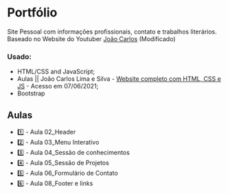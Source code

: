 # Portfólio
 Site Pessoal com informações profissionais, contato e trabalhos literários.
 Baseado no Website do Youtuber [João Carlos](https://www.youtube.com/channel/UCStdvHzCL5n76P7WJqGBGzA/featured) (Modificado)

### Usado:
 - HTML/CSS and JavaScript;
 - Aulas || João Carlos Lima e Silva - [Website completo com HTML, CSS e JS](https://www.youtube.com/playlist?list=PLM_90--7SomWgfPYCXnpuoY2L-Z_Z-AiV) - Acesso em 07/06/2021;
 - Bootstrap

## Aulas
- :one: - Aula 02_Header
- :two: - Aula 03_Menu Interativo
- :three: - Aula 04_Sessão de conhecimentos
- :four: - Aula 05_Sessão de Projetos
- :five: - Aula 06_Formulário de Contato
- :six: - Aula 08_Footer e links
